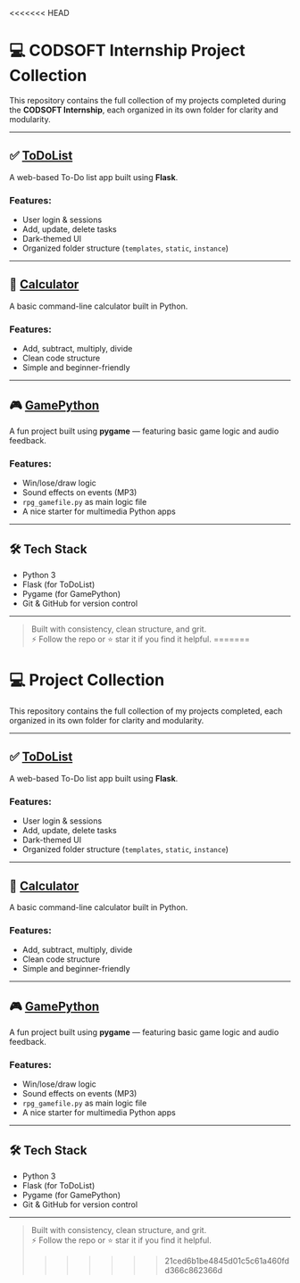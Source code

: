<<<<<<< HEAD
# 💻 CODSOFT Internship Project Collection

This repository contains the full collection of my projects completed during the **CODSOFT Internship**, each organized in its own folder for clarity and modularity.

---

## ✅ [ToDoList](./ToDoList)

A web-based To-Do list app built using **Flask**.

### Features:
- User login & sessions
- Add, update, delete tasks
- Dark-themed UI
- Organized folder structure (`templates`, `static`, `instance`)

---

## 🧮 [Calculator](./Calculator)

A basic command-line calculator built in Python.

### Features:
- Add, subtract, multiply, divide
- Clean code structure
- Simple and beginner-friendly

---

## 🎮 [GamePython](./GamePython)

A fun project built using **pygame** — featuring basic game logic and audio feedback.

### Features:
- Win/lose/draw logic
- Sound effects on events (MP3)
- `rpg_gamefile.py` as main logic file
- A nice starter for multimedia Python apps

---

## 🛠 Tech Stack
- Python 3
- Flask (for ToDoList)
- Pygame (for GamePython)
- Git & GitHub for version control

---

> Built with consistency, clean structure, and grit.  
> ⚡ Follow the repo or ⭐ star it if you find it helpful.
=======
# 💻 Project Collection

This repository contains the full collection of my projects completed, each organized in its own folder for clarity and modularity.

---

## ✅ [ToDoList](./ToDoList)

A web-based To-Do list app built using **Flask**.

### Features:
- User login & sessions
- Add, update, delete tasks
- Dark-themed UI
- Organized folder structure (`templates`, `static`, `instance`)

---

## 🧮 [Calculator](./Calculator)

A basic command-line calculator built in Python.

### Features:
- Add, subtract, multiply, divide
- Clean code structure
- Simple and beginner-friendly

---

## 🎮 [GamePython](./GamePython)

A fun project built using **pygame** — featuring basic game logic and audio feedback.

### Features:
- Win/lose/draw logic
- Sound effects on events (MP3)
- `rpg_gamefile.py` as main logic file
- A nice starter for multimedia Python apps

---

## 🛠 Tech Stack
- Python 3
- Flask (for ToDoList)
- Pygame (for GamePython)
- Git & GitHub for version control

---

> Built with consistency, clean structure, and grit.  
> ⚡ Follow the repo or ⭐ star it if you find it helpful.
>>>>>>> 21ced6b1be4845d01c5c61a460fdd366c862366d
